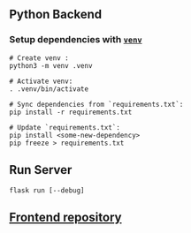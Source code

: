 ## Python Backend

### Setup dependencies with [`venv`](https://docs.python.org/3/library/venv.html)

```
# Create venv :
python3 -m venv .venv

# Activate venv:
. .venv/bin/activate

# Sync dependencies from `requirements.txt`:
pip install -r requirements.txt

# Update `requirements.txt`:
pip install <some-new-dependency>
pip freeze > requirements.txt
```

## Run Server

```
flask run [--debug]
```

## [Frontend repository](https://github.com/cyberllama/CrashDashboardFrontend)
